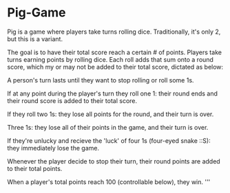 # Pig-Game
Pig is a game where players take turns rolling dice.
Traditionally, it's only 2, but this is a variant.

The goal is to have their total score reach a certain # of points.
Players take turns earning points by rolling dice.
Each roll adds that sum onto a round score, which my or may not be added
to their total score, dictated as below:

A person's turn lasts until they want to stop rolling or roll some 1s.

If at any point during the player's turn they roll one 1:
their round ends and their round score is added to their total score.

If they roll two 1s:
they lose all points for the round, and their turn is over.

Three 1s:
they lose all of their points in the game, and their turn is over.

If they're unlucky and recieve the 'luck' of four 1s (four-eyed snake ::S):
they immediately lose the game.

Whenever the player decide to stop their turn, their round points are 
added to their total points.

When a player's total points reach 100 (controllable below), they win.
'''
